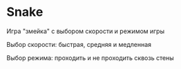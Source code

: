 # Snake
Игра "змейка" с выбором скорости и режимом игры

Выбор скорости: быстрая, средняя и медленная 

Выбор режима: проходить и не проходить сквозь стены
